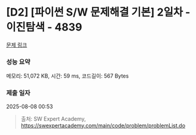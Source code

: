 # [D2] [파이썬 S/W 문제해결 기본] 2일차 - 이진탐색 - 4839 

[문제 링크](https://swexpertacademy.com/main/code/problem/problemDetail.do?contestProbId=AWTLcyA6qAMDFAVT) 

### 성능 요약

메모리: 51,072 KB, 시간: 59 ms, 코드길이: 567 Bytes

### 제출 일자

2025-08-08 00:53



> 출처: SW Expert Academy, https://swexpertacademy.com/main/code/problem/problemList.do